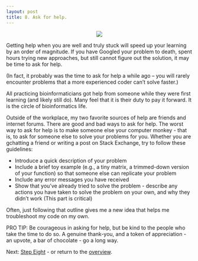 ```yaml
---
layout: post
title: 8. Ask for help.
---
```


<p align="center">
  <img src="https://media.giphy.com/media/ThA85vgEYh4bi7D34i/giphy.gif">
</p>

Getting help when you are well and truly stuck will speed up your learning by an order of magnitude. If you have Googled your problem to death, spent hours trying new approaches, but still cannot figure out the solution, it may be time to ask for help.

(In fact, it probably was the time to ask for help a while ago – you will rarely encounter problems that a more experienced coder can’t solve faster.)

All practicing bioinformaticians got help from someone while they were first learning (and likely still do). Many feel that it is their duty to pay it forward. It is the circle of bioinformatics life.

Outside of the workplace, my two favorite sources of help are friends and internet forums. There are good and bad ways to ask for help. The worst way to ask for help is to make someone else your computer monkey - that is, to ask for someone else to solve your problems for you. Whether you are gchatting a friend or writing a post on Stack Exchange, try to follow these guidelines:
* Introduce a quick description of your problem 
*	Include a brief toy example (e.g., a tiny matrix, a trimmed-down version of your function) so that someone else can replicate your problem 
*	Include any error messages you have received
*	Show that you’ve already tried to solve the problem - describe any actions you have taken to solve the problem on your own, and why they didn’t work (This part is critical)

Often, just following that outline gives me a new idea that helps me troubleshoot my code on my own. 

<p class="message">
PRO TIP: Be courageous in asking for help, but be kind to the people who take the time to do so. A genuine thank-you, and a token of appreciation - an upvote, a bar of chocolate - go a long way.
</p>

Next: [Step Eight](https://kmuench.github.io/2020/03/18/step-9/) - or return to the [overview](https://kmuench.github.io/2020/03/18/ten-steps-to-bioinf/).

